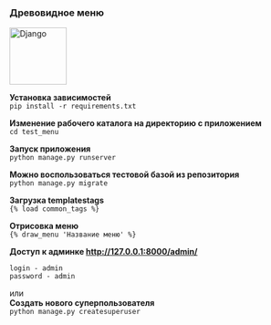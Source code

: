 ### Древовидное меню <br>
<p>
<img src="https://1000marcas.net/wp-content/uploads/2021/06/Django-Logo.png" title="Django" height="100"/>
</p>

**Установка зависимостей**    
```pip install -r requirements.txt```    

**Изменение рабочего каталога на директорию с приложением**       
```cd test_menu```    

**Запуск приложения**      
```python manage.py runserver```        

**Можно воспользоваться тестовой базой из репозитория**     
```python manage.py migrate```     

**Загрузка templatestags**       
```{% load common_tags %}```      

**Отрисовка меню**        
```{% draw_menu 'Название меню' %}```    

**Доступ к админке http://127.0.0.1:8000/admin/**        
```
login - admin      
password - admin
```
или     
**Создать нового суперпользователя**      
```python manage.py createsuperuser```    